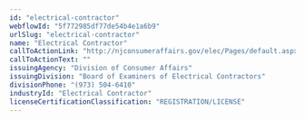 ```yaml
---
id: "electrical-contractor"
webflowId: "5f772985df77de54b4e1a6b9"
urlSlug: "electrical-contractor"
name: "Electrical Contractor"
callToActionLink: "http://njconsumeraffairs.gov/elec/Pages/default.aspx"
callToActionText: ""
issuingAgency: "Division of Consumer Affairs"
issuingDivision: "Board of Examiners of Electrical Contractors"
divisionPhone: "(973) 504-6410"
industryId: "Electrical Contractor"
licenseCertificationClassification: "REGISTRATION/LICENSE"
---
```

